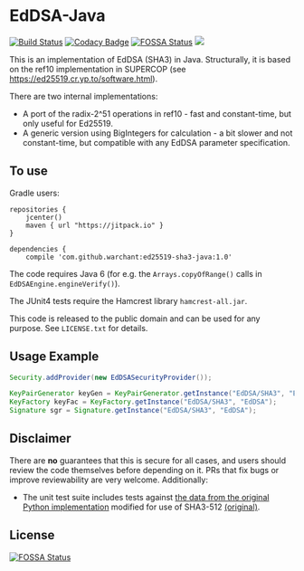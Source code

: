 EdDSA-Java
==========

[![Build Status](https://travis-ci.org/Warchant/ed25519-sha3-java.svg?branch=master)](https://travis-ci.org/Warchant/ed25519-sha3-java)
[![Codacy Badge](https://api.codacy.com/project/badge/Grade/fd277321c4664e93a33b6e7d7fce56d2)](https://www.codacy.com/app/Warchant/ed25519-sha3-java?utm_source=github.com&utm_medium=referral&utm_content=Warchant/ed25519-sha3-java&utm_campaign=Badge_Grade)
[![FOSSA Status](https://app.fossa.io/api/projects/git%2Bgithub.com%2FWarchant%2Fed25519-sha3-java.svg?type=shield)](https://app.fossa.io/projects/git%2Bgithub.com%2FWarchant%2Fed25519-sha3-java?ref=badge_shield)
[![](https://jitpack.io/v/warchant/ed25519-sha3-java.svg)](https://jitpack.io/#warchant/ed25519-sha3-java)


This is an implementation of EdDSA (SHA3) in Java. Structurally, it is based on the ref10 implementation in SUPERCOP
(see https://ed25519.cr.yp.to/software.html).

There are two internal implementations:
- A port of the radix-2^51 operations in ref10 - fast and constant-time, but only useful for Ed25519.
- A generic version using BigIntegers for calculation - a bit slower and not constant-time, but compatible
  with any EdDSA parameter specification.


To use
------

Gradle users:

```
repositories {
    jcenter()
    maven { url "https://jitpack.io" }
}

dependencies {
    compile 'com.github.warchant:ed25519-sha3-java:1.0'
```

The code requires Java 6 (for e.g. the `Arrays.copyOfRange()` calls in `EdDSAEngine.engineVerify()`).

The JUnit4 tests require the Hamcrest library `hamcrest-all.jar`.

This code is released to the public domain and can be used for any purpose. See `LICENSE.txt` for details.

Usage Example
-------------

```java
Security.addProvider(new EdDSASecurityProvider());

KeyPairGenerator keyGen = KeyPairGenerator.getInstance("EdDSA/SHA3", "EdDSA");
KeyFactory keyFac = KeyFactory.getInstance("EdDSA/SHA3", "EdDSA");
Signature sgr = Signature.getInstance("EdDSA/SHA3", "EdDSA");
```

Disclaimer
----------

There are **no** guarantees that this is secure for all cases, and users should
review the code themselves before depending on it. PRs that fix bugs or improve
reviewability are very welcome. Additionally:

- The unit test suite includes tests against
  [the data from the original Python implementation](https://ed25519.cr.yp.to/python/sign.input) modified for use of SHA3-512 [(original)](https://github.com/hyperledger/iroha-ed25519/tree/master/test/ed25519).



## License
[![FOSSA Status](https://app.fossa.io/api/projects/git%2Bgithub.com%2FWarchant%2Fed25519-sha3-java.svg?type=large)](https://app.fossa.io/projects/git%2Bgithub.com%2FWarchant%2Fed25519-sha3-java?ref=badge_large)